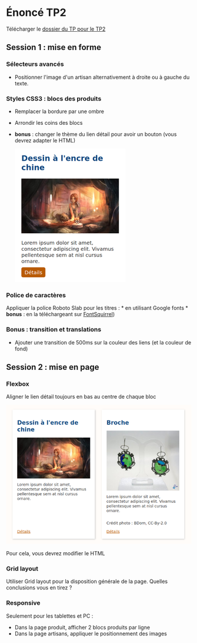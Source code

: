 # Énoncé TP2

Télécharger le [dossier du TP pour le TP2](https://gitlab.com/n7-fullstack/cours/tp-css-site-artisanat/-/releases/tp2-v1.0)

## Session 1 : mise en forme

### Sélecteurs avancés

* Positionner l'image d'un artisan alternativement à droite ou à gauche du texte.

### Styles CSS3 : blocs des produits

* Remplacer la bordure par une ombre
* Arrondir les coins des blocs
* **bonus** : changer le thème du lien détail pour avoir un bouton (vous devrez adapter le HTML)

    ![Lien détail produit](./maquettes/bloc-produits-lien-detail.png)

### Police de caractères

Appliquer la police Roboto Slab pour les titres :
    * en utilisant Google fonts
    * **bonus** : en la téléchargeant sur [FontSquirrel](https://www.fontsquirrel.com/fonts/roboto-slab?q%5Bterm%5D=robot&q%5Bsearch_check%5D=Y))

### **Bonus** : transition et translations

* Ajouter une transition de 500ms sur la couleur des liens (et la couleur de fond)

## Session 2 : mise en page

### Flexbox

Aligner le lien détail toujours en bas au centre de chaque bloc

![Bloc produit alignement lien](./maquettes/bloc-produits-alignement-lien.png)

Pour cela, vous devrez modifier le HTML

### Grid layout

Utiliser Grid layout pour la disposition générale de la page. Quelles conclusions vous en tirez ?

### Responsive

Seulement pour les tablettes et PC :

* Dans la page produit, afficher 2 blocs produits par ligne
* Dans la page artisans, appliquer le positionnement des images

